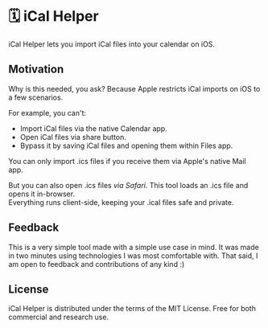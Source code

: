 # 🗓️ iCal Helper

iCal Helper lets you import iCal files into your calendar on iOS.

## Motivation

Why is this needed, you ask? Because Apple restricts iCal imports on iOS to a few scenarios.

For example, you can't:

- Import iCal files via the native Calendar app.
- Open iCal files via share button.
- Bypass it by saving iCal files and opening them within Files app.

You can only import .ics files if you receive them via Apple's native Mail app.

But you can also open .ics files _via Safari_.
This tool loads an .ics file and opens it in-browser.  
Everything runs client-side, keeping your .ical files safe and private.

## Feedback

This is a very simple tool made with a simple use case in mind. It was made in two minutes using technologies I was most comfortable with. That said, I am open to feedback and contributions of any kind :)

## License
iCal Helper is distributed under the terms of the MIT License. Free for both commercial and research use.